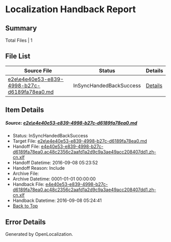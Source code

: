 # <a name='report-top'></a> Localization Handback Report

## Summary
 Total Files | 1

## File List
 Source File | Status | Details 
 ----------- | ------ | ------- 
 [e2e\e4e40e53-e839-4998-b27c-d6189fa78ea0.md](https://github.com/OpenLocalizationTestOrg/ol-test0/blob/35508862d7e5cb9bdc65ef122c512136a7f3a49f/e2e/e4e40e53-e839-4998-b27c-d6189fa78ea0.md) | InSyncHandedBackSuccess | [Details](#cc8bdcbfdb63740005ce5033ed70faa582db83bb1)

## Item Details
##### <a name='cc8bdcbfdb63740005ce5033ed70faa582db83bb1'></a> Source: [e2e\e4e40e53-e839-4998-b27c-d6189fa78ea0.md](https://github.com/OpenLocalizationTestOrg/ol-test0/blob/35508862d7e5cb9bdc65ef122c512136a7f3a49f/e2e/e4e40e53-e839-4998-b27c-d6189fa78ea0.md)
* Status: InSyncHandedBackSuccess
* Target File: [e2e\e4e40e53-e839-4998-b27c-d6189fa78ea0.md](https://github.com/OpenLocalizationTestOrg/ol-test0-zhcn/blob/65fba1d6dd19328423df58cc3bf8d0ec4f108cb5/e2e/e4e40e53-e839-4998-b27c-d6189fa78ea0.md)
* Handoff File: [e4e40e53-e839-4998-b27c-d6189fa78ea0.ac48c2356c2aafd1a2d9c9a3ae49acc208407dd1.zh-cn.xlf](https://github.com/OpenLocalizationTestOrg/ol-test0-handoff/blob/836750d653a170c7a5cce9d4972528aed8fb6568/ol-handoff/OpenLocalizationTestOrg/ol-test0-zhcn/ci/ht/e4e40e53-e839-4998-b27c-d6189fa78ea0.ac48c2356c2aafd1a2d9c9a3ae49acc208407dd1.zh-cn.xlf)
* Handoff Datetime: 2016-09-08 05:23:52
* Handoff Reason: Include
* Archive File: 
* Archive Datetime: 0001-01-01 00:00:00
* Handback File: [e4e40e53-e839-4998-b27c-d6189fa78ea0.ac48c2356c2aafd1a2d9c9a3ae49acc208407dd1.zh-cn.xlf](https://github.com/OpenLocalizationTestOrg/ol-test0-handback/blob/38a2e9379cbaa295808dadb657e332dac8c44686/ol-handback/OpenLocalizationTestOrg/ol-test0-zhcn/ci/ht/e4e40e53-e839-4998-b27c-d6189fa78ea0.ac48c2356c2aafd1a2d9c9a3ae49acc208407dd1.zh-cn.xlf)
* Handback Datetime: 2016-09-08 05:24:41
* [Back to Top](#report-top)


## Error Details

Generated by OpenLocalization.
